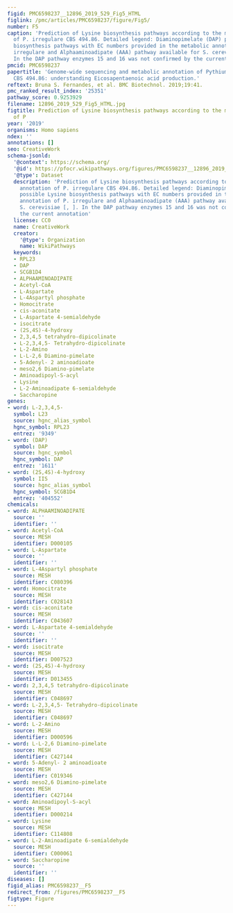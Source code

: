 ```yaml
---
figid: PMC6598237__12896_2019_529_Fig5_HTML
figlink: /pmc/articles/PMC6598237/figure/Fig5/
number: F5
caption: 'Prediction of Lysine biosynthesis pathways according to the metabolic annotation
  of P. irregulare CBS 494.86. Detailed legend: Diaminopimelate (DAP) possible Lysine
  biosynthesis pathways with EC numbers provided in the metabolic annotation of P.
  irregulare and Alphaaminoadipate (AAA) pathway available for S. cerevisiae [, ].
  In the DAP pathway enzymes 15 and 16 was not confirmed by the current annotation'
pmcid: PMC6598237
papertitle: 'Genome-wide sequencing and metabolic annotation of Pythium irregulare
  CBS 494.86: understanding Eicosapentaenoic acid production.'
reftext: Bruna S. Fernandes, et al. BMC Biotechnol. 2019;19:41.
pmc_ranked_result_index: '25351'
pathway_score: 0.9253929
filename: 12896_2019_529_Fig5_HTML.jpg
figtitle: Prediction of Lysine biosynthesis pathways according to the metabolic annotation
  of P
year: '2019'
organisms: Homo sapiens
ndex: ''
annotations: []
seo: CreativeWork
schema-jsonld:
  '@context': https://schema.org/
  '@id': https://pfocr.wikipathways.org/figures/PMC6598237__12896_2019_529_Fig5_HTML.html
  '@type': Dataset
  description: 'Prediction of Lysine biosynthesis pathways according to the metabolic
    annotation of P. irregulare CBS 494.86. Detailed legend: Diaminopimelate (DAP)
    possible Lysine biosynthesis pathways with EC numbers provided in the metabolic
    annotation of P. irregulare and Alphaaminoadipate (AAA) pathway available for
    S. cerevisiae [, ]. In the DAP pathway enzymes 15 and 16 was not confirmed by
    the current annotation'
  license: CC0
  name: CreativeWork
  creator:
    '@type': Organization
    name: WikiPathways
  keywords:
  - RPL23
  - DAP
  - SCGB1D4
  - ALPHAAMINOADIPATE
  - Acetyl-CoA
  - L-Aspartate
  - L-4Aspartyl phosphate
  - Homocitrate
  - cis-aconitate
  - L-Aspartate 4-semialdehyde
  - isocitrate
  - (2S,4S)-4-hydroxy
  - 2,3,4,5 tetrahydro-dipicolinate
  - L-2,3,4,5- Tetrahydro-dipicolinate
  - L-2-Amino
  - L-L-2,6 Diamino-pimelate
  - 5-Adenyl- 2 aminoadioate
  - meso2,6 Diamino-pimelate
  - Aminoadipoyl-S-acyl
  - Lysine
  - L-2-Aminoadipate 6-semialdehyde
  - Saccharopine
genes:
- word: L-2,3,4,5-
  symbol: L23
  source: hgnc_alias_symbol
  hgnc_symbol: RPL23
  entrez: '9349'
- word: (DAP)
  symbol: DAP
  source: hgnc_symbol
  hgnc_symbol: DAP
  entrez: '1611'
- word: (2S,4S)-4-hydroxy
  symbol: IIS
  source: hgnc_alias_symbol
  hgnc_symbol: SCGB1D4
  entrez: '404552'
chemicals:
- word: ALPHAAMINOADIPATE
  source: ''
  identifier: ''
- word: Acetyl-CoA
  source: MESH
  identifier: D000105
- word: L-Aspartate
  source: ''
  identifier: ''
- word: L-4Aspartyl phosphate
  source: MESH
  identifier: C080396
- word: Homocitrate
  source: MESH
  identifier: C028143
- word: cis-aconitate
  source: MESH
  identifier: C043607
- word: L-Aspartate 4-semialdehyde
  source: ''
  identifier: ''
- word: isocitrate
  source: MESH
  identifier: D007523
- word: (2S,4S)-4-hydroxy
  source: MESH
  identifier: D013455
- word: 2,3,4,5 tetrahydro-dipicolinate
  source: MESH
  identifier: C048697
- word: L-2,3,4,5- Tetrahydro-dipicolinate
  source: MESH
  identifier: C048697
- word: L-2-Amino
  source: MESH
  identifier: D000596
- word: L-L-2,6 Diamino-pimelate
  source: MESH
  identifier: C427144
- word: 5-Adenyl- 2 aminoadioate
  source: MESH
  identifier: C019346
- word: meso2,6 Diamino-pimelate
  source: MESH
  identifier: C427144
- word: Aminoadipoyl-S-acyl
  source: MESH
  identifier: D000214
- word: Lysine
  source: MESH
  identifier: C114808
- word: L-2-Aminoadipate 6-semialdehyde
  source: MESH
  identifier: C000061
- word: Saccharopine
  source: ''
  identifier: ''
diseases: []
figid_alias: PMC6598237__F5
redirect_from: /figures/PMC6598237__F5
figtype: Figure
---
```

